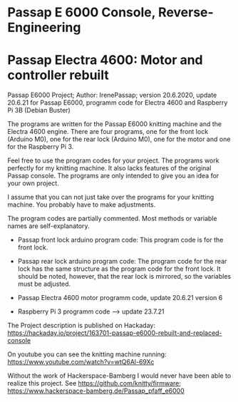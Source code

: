 # Passap E 6000 Console, Reverse-Engineering
# Passap Electra 4600: Motor and controller rebuilt

Passap E6000 Project; 
Author: IrenePassap; 
version 20.6.2020, update 20.6.21 for Passap E6000, programm code for Electra 4600 and Raspberry Pi 3B (Debian Buster)


The programs are written for the Passap E6000 knitting machine and the Electra 4600 engine. There are four programs, one for the front lock (Arduino M0), one for the rear lock (Arduino M0), one for the motor and one for the Raspberry Pi 3.

Feel free to use the program codes for your project. The programs work perfectly for my knitting machine. It also lacks features of the original Passap console. The programs are only intended to give you an idea for your own project.

I assume that you can not just take over the programs for your knitting machine. You probably have to make adjustments.

The program codes are partially commented. Most methods or variable names are self-explanatory.

- Passap front lock arduino program code: This program code is for the front lock. 

- Passap rear lock arduino program code: The program code for the rear lock has the same structure as the program code for the front  lock. It should be noted, however, that the rear lock is mirrored, so the variables must be adjusted.

- Passap Electra 4600 motor programm code, update 20.6.21 version 6

- Raspberry Pi 3 programm code --> update 23.7.21

The Project description is published on Hackaday: https://hackaday.io/project/163701-passap-e6000-rebuilt-and-replaced-console

On youtube you can see the knitting machine running: https://www.youtube.com/watch?v=wtQ6Al-69Xc

Without the work of Hackerspace-Bamberg I would never have been able to realize this project. See https://github.com/knitty/firmware; https://www.hackerspace-bamberg.de/Passap_pfaff_e6000 

